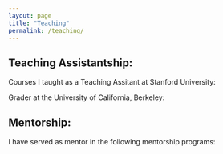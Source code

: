 ```yaml
---
layout: page
title: "Teaching"
permalink: /teaching/
---
```


## Teaching Assistantship:
Courses I taught as a Teaching Assitant at Stanford University:

Grader at the University of California, Berkeley: 


## Mentorship: 

I have served as mentor in the following mentorship programs: 
